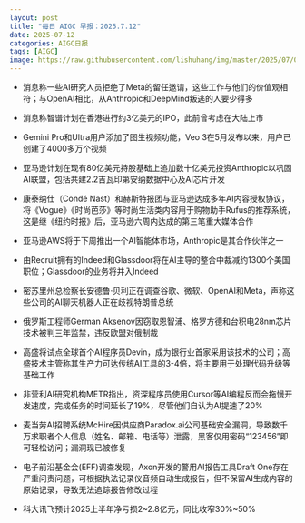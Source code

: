 ```yaml
---
layout: post
title: "每日 AIGC 早报：2025.7.12"
date: 2025-07-12
categories: AIGC日报
tags: [AIGC]
image: https://raw.githubusercontent.com/lishuhang/img/master/2025/07/0712-d.jpg
---
```


- 消息称一些AI研究人员拒绝了Meta的留任邀请，这些工作与他们的价值观相符；与OpenAI相比，从Anthropic和DeepMind叛逃的人要少得多

- 消息称智谱计划在香港进行约3亿美元的IPO，此前曾考虑在大陆上市

- Gemini Pro和Ultra用户添加了图生视频功能，Veo 3在5月发布以来，用户已创建了4000多万个视频

- 亚马逊计划在现有80亿美元持股基础上追加数十亿美元投资Anthropic以巩固AI联盟，包括共建2.2吉瓦印第安纳数据中心及AI芯片开发

- 康泰纳仕（Condé Nast）和赫斯特报团与亚马逊达成多年AI内容授权协议，将《Vogue》《时尚芭莎》等时尚生活类内容用于购物助手Rufus的推荐系统，这是继《纽约时报》后，亚马逊六周内达成的第三笔重大媒体合作

- 亚马逊AWS将于下周推出一个AI智能体市场，Anthropic是其合作伙伴之一

- 由Recruit拥有的Indeed和Glassdoor将在AI主导的整合中裁减约1300个美国职位；Glassdoor的业务将并入Indeed

- 密苏里州总检察长安德鲁·贝利正在调查谷歌、微软、OpenAI和Meta，声称这些公司的AI聊天机器人正在歧视特朗普总统

- 俄罗斯工程师German Aksenov因窃取恩智浦、格罗方德和台积电28nm芯片技术被判三年监禁，违反欧盟对俄制裁

- 高盛将试点全球首个AI程序员Devin，成为银行业首家采用该技术的公司；高盛技术主管称其生产力可达传统AI工具的3-4倍，将主要用于处理代码升级等基础工作

- 非营利AI研究机构METR指出，资深程序员使用Cursor等AI编程反而会拖慢开发速度，完成任务的时间延长了19%，尽管他们自认为AI提速了20%

- 麦当劳AI招聘系统McHire因供应商Paradox.ai公司基础安全漏洞，导致数千万求职者个人信息（姓名、邮箱、电话等）泄露，黑客仅用密码“123456”即可轻松访问；漏洞现已被修复

- 电子前沿基金会(EFF)调查发现，Axon开发的警用AI报告工具Draft One存在严重问责问题，可根据执法记录仪音频自动生成报告，但不保留AI生成内容的原始记录，导致无法追踪报告修改过程

- 科大讯飞预计2025上半年净亏损2~2.8亿元，同比收窄30%~50%